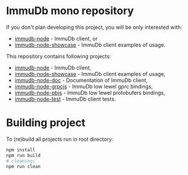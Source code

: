 

# ImmuDb mono repository


If you don't plan developing this project, you will be only interested with:
- [immudb-node](immudb-node) - ImmuDb client, or
- [immudb-node-showcase](immudb-node-showcase) - ImmuDb client examples of usage.



This repository contains following projects:

- [immudb-node](immudb-node) - ImmuDb client,
- [immudb-node-showcase](immudb-node-showcase) - ImmuDb client examples of usage,
- [immudb-node-doc](immudb-node-doc) - Documentation of ImmuDb client,
- [immudb-node-grpcjs](immudb-node-grpcjs) - ImmuDb low lewel gprc bindings,
- [immudb-node-pbjs](immudb-node-pbjs) - ImmuDb low lewel protobufers bindings,
- [immudb-node-test](immudb-node-test) - ImmuDb client tests.



# Building project


To (re)build all projects run in root directory:

```sh
npm install
npm run build
# cleaning:
npm run clean
```

